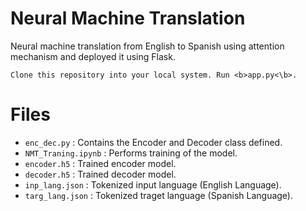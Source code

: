 # Neural Machine Translation
Neural machine translation from English to Spanish using attention mechanism and deployed it using Flask.

```Clone this repository into your local system. Run <b>app.py<\b>.```

# Files
- ```enc_dec.py``` : Contains the Encoder and Decoder class defined.
- ```NMT_Traning.ipynb``` : Performs training of the model.
- ```encoder.h5``` : Trained encoder model.
- ```decoder.h5``` : Trained decoder model.
- ```inp_lang.json``` : Tokenized input language (English Language).
- ```targ_lang.json``` : Tokenized traget language (Spanish Language).
